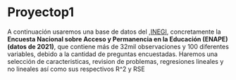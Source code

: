 # Proyectop1



A continuación usaremos una base de datos del   ,[INEGI](https://www.inegi.org.mx/app/descarga/ficha.html?tit=1330093&ag=0&f=csv), 
   concretamente la **Encuesta Nacional sobre Acceso y Permanencia en la Educación (ENAPE) (datos de 2021)**, que contiene más de 32mil observaciones y 100 diferentes variables, debido a la cantidad de preguntas encuestadas.
Haremos una selección de caracteristicas, revision de problemas, regresiones lineales y no lineales así como sus respectivos R^2 y RSE
